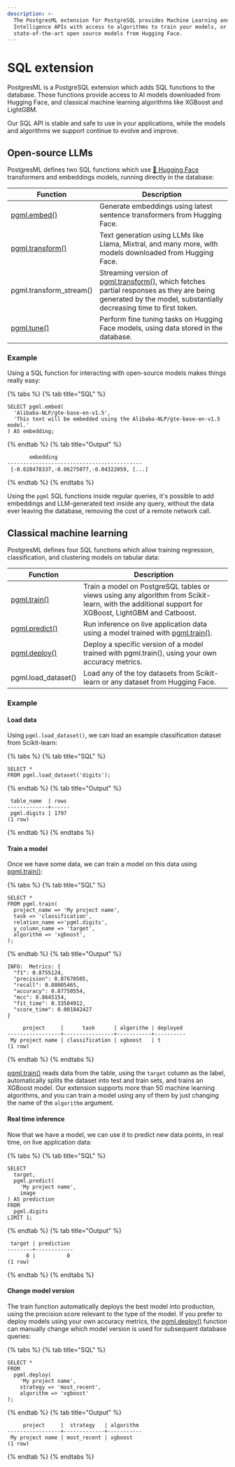 ```yaml
---
description: >-
  The PostgresML extension for PostgreSQL provides Machine Learning and Artificial
  Intelligence APIs with access to algorithms to train your models, or download
  state-of-the-art open source models from Hugging Face.
---
```


# SQL extension

PostgresML is a PostgreSQL extension which adds SQL functions to the database. Those functions provide access to AI models downloaded from Hugging Face, and classical machine learning algorithms like XGBoost and LightGBM.

Our SQL API is stable and safe to use in your applications, while the models and algorithms we support continue to evolve and improve.

## Open-source LLMs

PostgresML defines two SQL functions which use [🤗 Hugging Face](https://huggingface.co/transformers) transformers and embeddings models, running directly in the database:

| Function | Description |
|---------------|-------------|
| [pgml.embed()](pgml.embed) | Generate embeddings using latest sentence transformers from Hugging Face. |
| [pgml.transform()](pgml.transform/) | Text generation using LLMs like Llama, Mixtral, and many more, with models downloaded from Hugging Face. |
| pgml.transform_stream() | Streaming version of [pgml.transform()](pgml.transform/), which fetches partial responses as they are being generated by the model, substantially decreasing time to first token. |
| [pgml.tune()](pgml.tune) | Perform fine tuning tasks on Hugging Face models, using data stored in the database. | 

### Example

Using a SQL function for interacting with open-source models makes things really easy:

{% tabs %}
{% tab title="SQL" %}

```postgresql
SELECT pgml.embed(
  'Alibaba-NLP/gte-base-en-v1.5', 
  'This text will be embedded using the Alibaba-NLP/gte-base-en-v1.5 model.'
) AS embedding;
```

{% endtab %}
{% tab title="Output" %}

```
       embedding
-------------------------------------------
 {-0.028478337,-0.06275077,-0.04322059, [...]
```

{% endtab %}
{% endtabs %}

Using the `pgml` SQL functions inside regular queries, it's possible to add embeddings and LLM-generated text inside any query, without the data ever leaving the database, removing the cost of a remote network call.

## Classical machine learning

PostgresML defines four SQL functions which allow training regression, classification, and clustering models on tabular data:

| Function | Description |
|---------------|-------------|
| [pgml.train()](pgml.train/) | Train a model on PostgreSQL tables or views using any algorithm from Scikit-learn, with the additional support for XGBoost, LightGBM and Catboost. |
| [pgml.predict()](pgml.predict/) | Run inference on live application data using a model trained with [pgml.train()](pgml.train/). |
| [pgml.deploy()](pgml.deploy) | Deploy a specific version of a model trained with pgml.train(), using your own accuracy metrics. |
| pgml.load_dataset() | Load any of the toy datasets from Scikit-learn or any dataset from Hugging Face. |

### Example

#### Load data

Using `pgml.load_dataset()`, we can load an example classification dataset from Scikit-learn:

{% tabs %}
{% tab title="SQL" %}

```postgresql
SELECT *
FROM pgml.load_dataset('digits');
```

{% endtab %}
{% tab title="Output" %}

```
 table_name  | rows 
-------------+------
 pgml.digits | 1797
(1 row)
```

{% endtab %}
{% endtabs %}

#### Train a model

Once we have some data, we can train a model on this data using [pgml.train()](pgml.train/):

{% tabs %}
{% tab title="SQL" %}

```postgresql
SELECT *
FROM pgml.train(
  project_name => 'My project name',
  task => 'classification',
  relation_name =>'pgml.digits',
  y_column_name => 'target',
  algorithm => 'xgboost',
);
```

{% endtab %}
{% tab title="Output" %}

```
INFO:  Metrics: {
  "f1": 0.8755124,
  "precision": 0.87670505,
  "recall": 0.88005465,
  "accuracy": 0.87750554,
  "mcc": 0.8645154,
  "fit_time": 0.33504912,
  "score_time": 0.001842427
}

     project     |      task      | algorithm | deployed 
-----------------+----------------+-----------+----------
 My project name | classification | xgboost   | t
(1 row)

```

{% endtab %}
{% endtabs %}

[pgml.train()](pgml.train/) reads data from the table, using the `target` column as the label, automatically splits the dataset into test and train sets, and trains an XGBoost model. Our extension supports more than 50 machine learning algorithms, and you can train a model using any of them by just changing the name of the `algorithm` argument.


#### Real time inference

Now that we have a model, we can use it to predict new data points, in real time, on live application data:

{% tabs %}
{% tab title="SQL" %}

```postgresql
SELECT
  target,
  pgml.predict(
    'My project name',
    image
) AS prediction
FROM
  pgml.digits 
LIMIT 1;
```

{% endtab %}
{% tab title="Output" %}

```
 target | prediction 
--------+------------
      0 |          0
(1 row)
```

{% endtab %}
{% endtabs %}

#### Change model version

The train function automatically deploys the best model into production, using the precision score relevant to the type of the model. If you prefer to deploy models using your own accuracy metrics, the [pgml.deploy()](pgml.deploy) function can manually change which model version is used for subsequent database queries:

{% tabs %}
{% tab title="SQL" %}

```postgresql
SELECT *
FROM
  pgml.deploy(
    'My project name',
    strategy => 'most_recent',
    algorithm => 'xgboost'
);
```

{% endtab %}
{% tab title="Output" %}

```
     project     |  strategy   | algorithm 
-----------------+-------------+-----------
 My project name | most_recent | xgboost
(1 row)
```

{% endtab %}
{% endtabs %}
